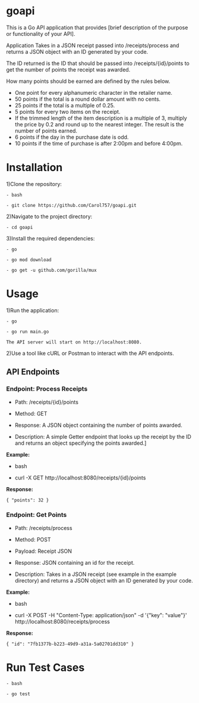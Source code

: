# goapi

This is a Go API application that provides [brief description of the purpose or functionality of your API].

Application Takes in a JSON receipt passed into /receipts/process  and returns a JSON object with an ID generated by your code.

The ID returned is the ID that should be passed into /receipts/{id}/points to get the number of points the receipt was awarded.

How many points should be earned are defined by the rules below.


- One point for every alphanumeric character in the retailer name.
- 50 points if the total is a round dollar amount with no cents.
- 25 points if the total is a multiple of 0.25.
- 5 points for every two items on the receipt.
- If the trimmed length of the item description is a multiple of 3, multiply the price by 0.2 and round up to the nearest integer. The result is the number of points earned.
- 6 points if the day in the purchase date is odd.
- 10 points if the time of purchase is after 2:00pm and before 4:00pm.

Installation
============= 

1)Clone the repository:

    - bash

    - git clone https://github.com/Carol757/goapi.git

2)Navigate to the project directory:

    - cd goapi

3)Install the required dependencies:

    - go

    - go mod download

    - go get -u github.com/gorilla/mux
Usage
============= 

1)Run the application:

    - go

    - go run main.go

    The API server will start on http://localhost:8080.


2)Use a tool like cURL or Postman to interact with the API endpoints.

API Endpoints
---------------
### Endpoint: Process Receipts ###  
- Path: /receipts/{id}/points

- Method: GET

- Response: A JSON object containing the number of points awarded.

- Description: A simple Getter endpoint that looks up the receipt by the ID and returns an object specifying the points awarded.]

 **Example:**

 - bash

 - curl -X GET http://localhost:8080/receipts/{id}/points

 **Response:**

    { "points": 32 }

 ### Endpoint: Get Points ###

 - Path: /receipts/process

 - Method: POST

 - Payload: Receipt JSON

 - Response: JSON containing an id for the receipt.

 - Description: Takes in a JSON receipt (see example in the example directory) and returns a JSON object with an ID generated by your code.

 **Example:**

 - bash

 - curl -X POST -H "Content-Type: application/json" -d '{"key": "value"}' http://localhost:8080/receipts/process

 **Response:**

    { "id": "7fb1377b-b223-49d9-a31a-5a02701dd310" }


Run Test Cases
============= 
    - bash

    - go test
